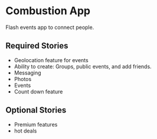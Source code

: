 # Combustion App

Flash events app to connect people. 

## Required Stories 

* Geolocation feature for events
* Ability to create: Groups, public events, and add friends. 
* Messaging 
* Photos 
* Events 
* Count down feature 


## Optional Stories 

* Premium features 
* hot deals 



